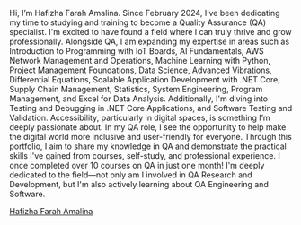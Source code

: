 Hi, I’m Hafizha Farah Amalina. Since February 2024, I’ve been dedicating my time to studying and training to become a Quality Assurance (QA) specialist. I'm excited to have found a field where I can truly thrive and grow professionally. Alongside QA, I am expanding my expertise in areas such as Introduction to Programming with IoT Boards, AI Fundamentals, AWS Network Management and Operations, Machine Learning with Python, Project Management Foundations, Data Science, Advanced Vibrations, Differential Equations, Scalable Application Development with .NET Core, Supply Chain Management, Statistics, System Engineering, Program Management, and Excel for Data Analysis. Additionally, I'm diving into Testing and Debugging in .NET Core Applications, and Software Testing and Validation. Accessibility, particularly in digital spaces, is something I’m deeply passionate about. In my QA role, I see the opportunity to help make the digital world more inclusive and user-friendly for everyone. Through this portfolio, I aim to share my knowledge in QA and demonstrate the practical skills I've gained from courses, self-study, and professional experience. I once completed over 10 courses on QA in just one month! I'm deeply dedicated to the field—not only am I involved in QA Research and Development, but I'm also actively learning about QA Engineering and Software.

<div class="badge-base LI-profile-badge" data-locale="en_US" data-size="medium" data-theme="light" data-type="VERTICAL" data-vanity="hafizhafarahamalina28" data-version="v1"><a class="badge-base__link LI-simple-link" href="https://id.linkedin.com/in/hafizhafarahamalina28/en?trk=profile-badge">Hafizha Farah Amalina</a></div>

